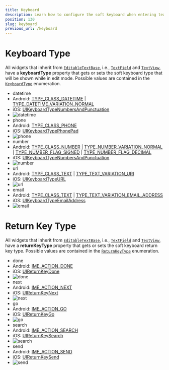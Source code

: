 ```yaml
---
title: Keyboard
description: Learn how to configure the soft keyboard when entering text in a TextField or TextView.
position: 130
slug: keyboard
previous_url: /keyboard
---
```


# Keyboard Type
All widgets that inherit from [`EditableTextBase`](http://docs.nativescript.org/api-reference/classes/_ui_editable_text_base_.editabletextbase.html), i.e., [`TextField`](http://docs.nativescript.org/api-reference/classes/_ui_text_field_.textfield.html) and [`TextView`](http://docs.nativescript.org/api-reference/classes/_ui_text_view_.textview.html), have a **keyboardType** property that gets or sets the soft keyboard type that will be shown while in edit mode. Possible values are contained in the [`KeyboardType`](http://docs.nativescript.org/api-reference/modules/_ui_enums_.keyboardtype.html) enumeration.

- datetime
 - Android: [TYPE_CLASS_DATETIME](http://developer.android.com/reference/android/text/InputType.html#TYPE_CLASS_DATETIME) | [TYPE_DATETIME_VARIATION_NORMAL](http://developer.android.com/reference/android/text/InputType.html#TYPE_DATETIME_VARIATION_NORMAL)
 - iOS:  [UIKeyboardTypeNumbersAndPunctuation](https://developer.apple.com/library/ios/documentation/UIKit/Reference/UITextInputTraits_Protocol/index.html#//apple_ref/c/tdef/UIKeyboardType)
 - ![datetime](../img/modules/keyboard/datetime.png "datetime")
- phone
 - Android: [TYPE_CLASS_PHONE](http://developer.android.com/reference/android/text/InputType.html#TYPE_CLASS_PHONE)
 - iOS:  [UIKeyboardTypePhonePad](https://developer.apple.com/library/ios/documentation/UIKit/Reference/UITextInputTraits_Protocol/index.html#//apple_ref/c/tdef/UIKeyboardType)
 - ![phone](../img/modules/keyboard/phone.png "phone")
- number
 - Android: [TYPE_CLASS_NUMBER](http://developer.android.com/reference/android/text/InputType.html#TYPE_CLASS_NUMBER) | [TYPE_NUMBER_VARIATION_NORMAL](http://developer.android.com/intl/es/reference/android/text/InputType.html#TYPE_NUMBER_VARIATION_NORMAL) | [TYPE_NUMBER_FLAG_SIGNED](http://developer.android.com/reference/android/text/InputType.html#TYPE_NUMBER_FLAG_SIGNED) | [TYPE_NUMBER_FLAG_DECIMAL](http://developer.android.com/reference/android/text/InputType.html#TYPE_NUMBER_FLAG_DECIMAL)
 - iOS:  [UIKeyboardTypeNumbersAndPunctuation](https://developer.apple.com/library/ios/documentation/UIKit/Reference/UITextInputTraits_Protocol/index.html#//apple_ref/c/tdef/UIKeyboardType)
 - ![number](../img/modules/keyboard/number.png "number")
- url
 - Android: [TYPE_CLASS_TEXT](http://developer.android.com/reference/android/text/InputType.html#TYPE_CLASS_TEXT) | [TYPE_TEXT_VARIATION_URI](http://developer.android.com/reference/android/text/InputType.html#TYPE_TEXT_VARIATION_URI)
 - iOS:  [UIKeyboardTypeURL](https://developer.apple.com/library/ios/documentation/UIKit/Reference/UITextInputTraits_Protocol/index.html#//apple_ref/c/tdef/UIKeyboardType)
 - ![url](../img/modules/keyboard/url.png "url")
- email
 - Android: [TYPE_CLASS_TEXT](http://developer.android.com/reference/android/text/InputType.html#TYPE_CLASS_TEXT) | [TYPE_TEXT_VARIATION_EMAIL_ADDRESS](http://developer.android.com/reference/android/text/InputType.html#TYPE_TEXT_VARIATION_EMAIL_ADDRESS)
 - iOS:  [UIKeyboardTypeEmailAddress](https://developer.apple.com/library/ios/documentation/UIKit/Reference/UITextInputTraits_Protocol/index.html#//apple_ref/c/tdef/UIKeyboardType)
 - ![email](/img/modules/keyboard/email.png "email")

# Return Key Type
All widgets that inherit from [`EditableTextBase`](http://docs.nativescript.org/api-reference/classes/_ui_editable_text_base_.editabletextbase.html), i.e., [`TextField`](http://docs.nativescript.org/api-reference/classes/_ui_text_field_.textfield.html) and [`TextView`](http://docs.nativescript.org/api-reference/classes/_ui_text_view_.textview.html), have a **returnKeyType** property that gets or sets the soft keyboard return key type. Possible values are contained in the [`ReturnKeyType`](http://docs.nativescript.org/api-reference/modules/_ui_enums_.returnkeytype.html) enumeration.

- done
 - Android: [IME_ACTION_DONE](http://developer.android.com/reference/android/view/inputmethod/EditorInfo.html#IME_ACTION_DONE)
 - iOS: [UIReturnKeyDone](https://developer.apple.com/library/ios/documentation/UIKit/Reference/UITextInputTraits_Protocol/index.html#//apple_ref/c/tdef/UIReturnKeyType)
 - ![done](../img/modules/keyboard/done.png "done")
- next
 - Android: [IME_ACTION_NEXT](http://developer.android.com/reference/android/view/inputmethod/EditorInfo.html#IME_ACTION_NEXT)
 - iOS: [UIReturnKeyNext](https://developer.apple.com/library/ios/documentation/UIKit/Reference/UITextInputTraits_Protocol/index.html#//apple_ref/c/tdef/UIReturnKeyType)
 - ![next](../img/modules/keyboard/next.png "next")
- go
 - Android: [IME_ACTION_GO](http://developer.android.com/reference/android/view/inputmethod/EditorInfo.html#IME_ACTION_GO)
 - iOS: [UIReturnKeyGo](https://developer.apple.com/library/ios/documentation/UIKit/Reference/UITextInputTraits_Protocol/index.html#//apple_ref/c/tdef/UIReturnKeyType)
 - ![go](../img/modules/keyboard/go.png "go")
- search
 - Android: [IME_ACTION_SEARCH](http://developer.android.com/reference/android/view/inputmethod/EditorInfo.html#IME_ACTION_SEARCH)
 - iOS: [UIReturnKeySearch](https://developer.apple.com/library/ios/documentation/UIKit/Reference/UITextInputTraits_Protocol/index.html#//apple_ref/c/tdef/UIReturnKeyType)
 - ![search](../img/modules/keyboard/search.png "search")
- send
 - Android: [IME_ACTION_SEND](http://developer.android.com/reference/android/view/inputmethod/EditorInfo.html#IME_ACTION_SEND)
 - iOS: [UIReturnKeySend](https://developer.apple.com/library/ios/documentation/UIKit/Reference/UITextInputTraits_Protocol/index.html#//apple_ref/c/tdef/UIReturnKeyType)
 - ![send](../img/modules/keyboard/send.png "send")
